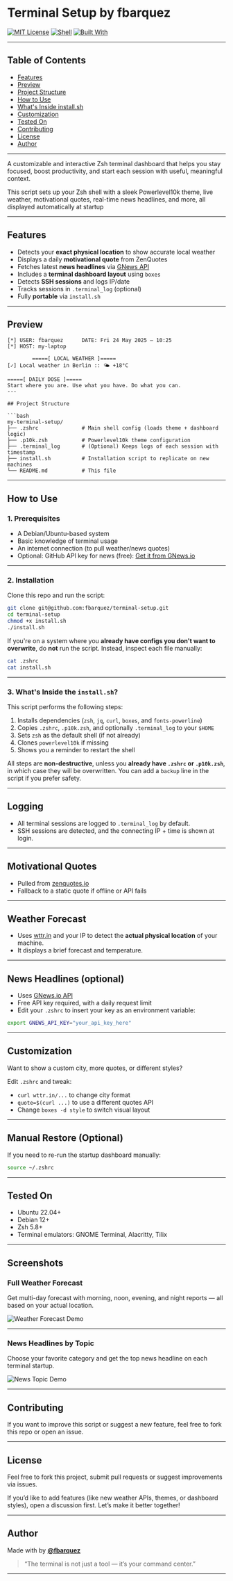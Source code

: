 
# Terminal Setup by fbarquez

[![MIT License](https://img.shields.io/badge/license-MIT-blue.svg)](LICENSE)
[![Shell](https://img.shields.io/badge/shell-zsh-informational)](#)
[![Built With](https://img.shields.io/badge/built%20with-love-red)](#)

---

## Table of Contents

- [Features](#features)
- [Preview](#preview)
- [Project Structure](#project-structure)
- [How to Use](#how-to-use)
- [What's Inside install.sh](#whats-inside-installsh)
- [Customization](#customization)
- [Tested On](#tested-on)
- [Contributing](#contributing)
- [License](#license)
- [Author](#author)

---

A customizable and interactive Zsh terminal dashboard that helps you stay focused, boost productivity, and start each session with useful, meaningful context.

This script sets up your Zsh shell with a sleek Powerlevel10k theme, live weather, motivational quotes, real-time news headlines, and more, all displayed automatically at startup

---

## Features

- Detects your **exact physical location** to show accurate local weather 
- Displays a daily **motivational quote** from ZenQuotes 
- Fetches latest **news headlines** via [GNews API](https://gnews.io/)
- Includes a **terminal dashboard layout** using `boxes` 
- Detects **SSH sessions** and logs IP/date 
-  Tracks sessions in `.terminal_log` (optional) 
- Fully **portable** via `install.sh`


---

## Preview

```shell
[*] USER: fbarquez      DATE: Fri 24 May 2025 – 10:25
[*] HOST: my-laptop

        =====[ LOCAL WEATHER ]=====
[✓] Local weather in Berlin :: 🌤 +18°C

=====[ DAILY DOSE ]=====
Start where you are. Use what you have. Do what you can. 
---

## Project Structure

```bash
my-terminal-setup/
├── .zshrc              # Main shell config (loads theme + dashboard logic)
├── .p10k.zsh           # Powerlevel10k theme configuration
├── .terminal_log       # (Optional) Keeps logs of each session with timestamp
├── install.sh          # Installation script to replicate on new machines
└── README.md           # This file 
```

---

## How to Use

### 1. Prerequisites

* A Debian/Ubuntu-based system
* Basic knowledge of terminal usage
* An internet connection (to pull weather/news quotes)
* Optional: GitHub API key for news (free): [Get it from GNews.io](https://gnews.io/)

---

### 2. Installation

Clone this repo and run the script:

```bash
git clone git@github.com:fbarquez/terminal-setup.git
cd terminal-setup
chmod +x install.sh
./install.sh
```

If you're on a system where you **already have configs you don't want to overwrite**, do **not** run the script. Instead, inspect each file manually:

```bash
cat .zshrc
cat install.sh
```

---

### 3. What's Inside the `install.sh`?

This script performs the following steps:

1. Installs dependencies (`zsh`, `jq`, `curl`, `boxes`, and `fonts-powerline`)
2. Copies `.zshrc`, `.p10k.zsh`, and optionally `.terminal_log` to your `$HOME`
3. Sets `zsh` as the default shell (if not already)
4. Clones `powerlevel10k` if missing
5. Shows you a reminder to restart the shell

All steps are **non-destructive**, unless you **already have `.zshrc` or `.p10k.zsh`**, in which case they will be overwritten. You can add a `backup` line in the script if you prefer safety.

---

## Logging

* All terminal sessions are logged to `.terminal_log` by default.
* SSH sessions are detected, and the connecting IP + time is shown at login.

---

## Motivational Quotes

* Pulled from [zenquotes.io](https://zenquotes.io/api/random)
* Fallback to a static quote if offline or API fails

---

## Weather Forecast

* Uses [wttr.in](https://wttr.in) and your IP to detect the **actual physical location** of your machine.
* It displays a brief forecast and temperature.

---

## News Headlines (optional)

* Uses [GNews.io API](https://gnews.io/)
* Free API key required, with a daily request limit
* Edit your `.zshrc` to insert your key as an environment variable:

```bash
export GNEWS_API_KEY="your_api_key_here"
```

---

## Customization

Want to show a custom city, more quotes, or different styles?

Edit `.zshrc` and tweak:

* `curl wttr.in/...` to change city format
* `quote=$(curl ...)` to use a different quotes API
* Change `boxes -d style` to switch visual layout

---

## Manual Restore (Optional)

If you need to re-run the startup dashboard manually:

```bash
source ~/.zshrc
```

---

## Tested On

* Ubuntu 22.04+
* Debian 12+
* Zsh 5.8+
* Terminal emulators: GNOME Terminal, Alacritty, Tilix

---

## Screenshots

### Full Weather Forecast
Get multi-day forecast with morning, noon, evening, and night reports — all based on your actual location.

![Weather Forecast Demo](assets/screenshots/weather_forecast.png)

---

### News Headlines by Topic
Choose your favorite category and get the top news headline on each terminal startup.

![News Topic Demo](assets/screenshots/news_topic.png)

---

## Contributing

If you want to improve this script or suggest a new feature, feel free to fork this repo or open an issue.

---

## License

Feel free to fork this project, submit pull requests or suggest improvements via issues.

If you’d like to add features (like new weather APIs, themes, or dashboard styles), open a discussion first. Let’s make it better together!

---

## Author

Made with by **[@fbarquez](https://github.com/fbarquez)**

> “The terminal is not just a tool — it’s your command center.”

---
